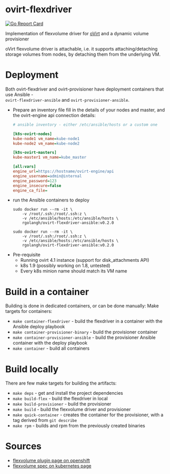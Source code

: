 # ovirt-flexdriver

[![Go Report Card](https://goreportcard.com/badge/github.com/rgolangh/ovirt-flexdriver)](https://goreportcard.com/report/github.com/rgolangh/ovirt-flexdriver)

Implementation of flexvolume driver for [oVirt](https://ovirt.org) and a dynamic volume provisioner

oVirt flexvolume driver is attachable, i.e. it supports attaching/detaching storage volumes from nodes, by detaching them from the underlying VM.

# Deployment
Both ovirt-flexdriver and ovirt-provisioner have deployment containers that use Ansible -\
`ovirt-flexdriver-ansible` and `ovirt-provisioner-ansible`.

* Prepare an inventory file
fill in the details of your nodes and master, and the ovirt-engine api connection details:
 
    ```ini
    # ansible inventory - either /etc/ansible/hosts or a custom one
    
    [k8s-ovirt-nodes]
    kube-node1 vm_name=kube-node1
    kube-node2 vm_name=kube-node2
    
    [k8s-ovirt-masters]
    kube-master1 vm_name=kube_master
    
    [all:vars]
    engine_url=https://hostname/ovirt-engine/api
    engine_username=admin@internal
    engine_password=123
    engine_insecure=false
    engine_ca_file=
    ```

* run the Ansible containers to deploy
    ```
    sudo docker run --rm -it \
        -v /root/.ssh:/root/.ssh:z \
        -v /etc/ansible/hosts:/etc/ansible/hosts \
        rgolangh/ovirt-flexdriver-ansible:v0.2.0
    
    sudo docker run --rm -it \
        -v /root/.ssh:/root/.ssh:z \
        -v /etc/ansible/hosts:/etc/ansible/hosts \
        rgolangh/ovirt-flexdriver-ansible:v0.2.0
    ```

- Pre-requisite
  - Running ovirt 4.1 instance (support for disk_attachments API)
  - k8s 1.9 (possibly working on 1.8, untested)
  - Every k8s minion name should match its VM name

  
# Build in a container
Building is done in dedicated containers, or can be done manually:
Make targets for containers:
- `make container-flexdriver`  - build the flexdriver in a container with the Ansible deploy playbook
- `make container-provisioner-binary`  - build the provisioner container
- `make container-provisioner-ansible` - build the provisioner Ansible container with the deploy playbook
- `make container` - build all containers

# Build locally
There are few make targets for building the artifacts:
- `make deps` - get and install the project dependencies
- `make build-flex` - build the flexdriver in local 
- `make build-provisioner` - build the provisioner
- `make build` - build the flexvolume driver and provisioner
- `make quick-container` - creates the container for the provisioner, with a tag derived from `git describe`
- `make rpm` - builds and rpm from the previously created binaries

# Sources
- [flexvolume plugin page on openshift](https://docs.openshift.org/latest/install_config/persistent_storage/persistent_storage_flex_volume.html)
- [flexvolume spec on kubernetes page](https://github.com/kubernetes/community/blob/master/contributors/devel/flexvolume.md)

[flex-conf]: deployment/ovirt-flexdriver/ovirt-flexdriver.conf.j2
[flex-playbook]: deployment/ovirt-flexdriver/deploy.yaml
[prov-playbook]: deployment/ovirt-provisioner/deploy.yaml
